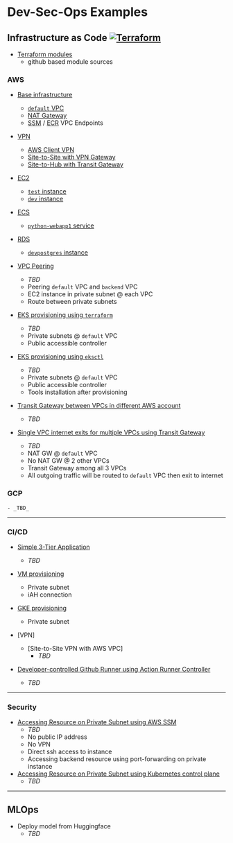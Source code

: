 # Dev-Sec-Ops Examples

## Infrastructure as Code [![Terraform](https://github.com/ytensor42/dev-sec-ops/actions/workflows/terraform.yaml/badge.svg?branch=main)](https://github.com/ytensor42/dev-sec-ops/actions/workflows/terraform.yaml)

- [Terraform modules](./tf-modules/README.md)
    - github based module sources

### AWS

- [Base infrastructure](./infra/aws/base/README.md)
    - [`default` VPC](./infra/aws/base/README.md#default-vpc)
    - [NAT Gateway](./infra/aws/base/README.md#nat-gateway)
    - [SSM](./infra/aws/base/README.md#ssm-vpc-endpoint) / [ECR](./infra/aws/base/README.md#ecr-vpc-endpoint) VPC Endpoints

- [VPN](./infra/aws/vpn/README.md)
    - [AWS Client VPN](./infra/aws/vpn/README.md#aws-client-vpn)
    - [Site-to-Site with VPN Gateway](./infra/aws/vpn/README.md#aws-vpn-using-virtual-private-gateway)
    - [Site-to-Hub with Transit Gateway](./infra/aws/vpn/README.md#aws-vpn-using-transit-gateway)

- [EC2](./infra/aws/ec2/README.md)
    - [`test` instance](./infra/aws/ec2/README.md#test-instance)
    - [`dev` instance](./infra/aws/ec2/README.md#dev-instance)

- [ECS](./infra/aws/ecs/README.md)
    - [`python-webapp1` service](./infra/aws/ecs/README.md#python-webapp-service)

- [RDS](./infra/aws/rds/README.md)
    - [`devpostgres` instance](./infra/aws/rds/README.md#devpostgres-instance)

- [VPC Peering]()
    - _TBD_
    - Peering `default` VPC and `backend` VPC
    - EC2 instance in private subnet @ each VPC
    - Route between private subnets

- [EKS provisioning using `terraform`]()
    - _TBD_
    - Private subnets @ `default` VPC
    - Public accessible controller

- [EKS provisioning using `eksctl`]()
    - _TBD_
    - Private subnets @ `default` VPC
    - Public accessible controller
    - Tools installation after provisioning

- [Transit Gateway between VPCs in different AWS account]()
    - _TBD_

- [Single VPC internet exits for multiple VPCs using Transit Gateway]()
    - _TBD_
    - NAT GW @ `default` VPC
    - No NAT GW @ 2 other VPCs
    - Transit Gateway among all 3 VPCs
    - All outgoing traffic will be routed to `default` VPC then exit to internet

### GCP
    - _TBD_

---
### CI/CD

- [Simple 3-Tier Application]()
    - *TBD*

- [VM provisioning]()
    - Private subnet
    - iAH connection

- [GKE provisioning]()
    - Private subnet

- [VPN]
    - [Site-to-Site VPN with AWS VPC]
        - *TBD*

- [Developer-controlled Github Runner using Action Runner Controller]()
    - *TBD*

---
### Security

- [Accessing Resource on Private Subnet using AWS SSM]()
    - _TBD_
    - No public IP address
    - No VPN
    - Direct ssh access to instance
    - Accessing backend resource using port-forwarding on private instance
- [Accessing Resource on Private Subnet using Kubernetes control plane]()
    - _TBD_

---
## MLOps

- Deploy model from Huggingface
    - _TBD_

